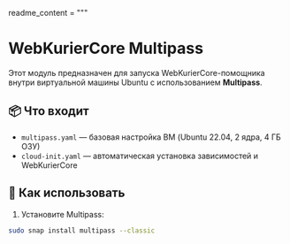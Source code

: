 readme_content = """
# WebKurierCore Multipass

Этот модуль предназначен для запуска WebKurierCore-помощника внутри виртуальной машины Ubuntu с использованием **Multipass**.

## 📦 Что входит
- `multipass.yaml` — базовая настройка ВМ (Ubuntu 22.04, 2 ядра, 4 ГБ ОЗУ)
- `cloud-init.yaml` — автоматическая установка зависимостей и WebKurierCore

## 🚀 Как использовать

1. Установите Multipass:
```bash
sudo snap install multipass --classic